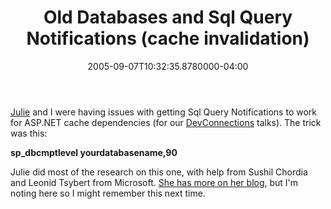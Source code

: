﻿---
title: Old Databases and Sql Query Notifications (cache invalidation)
date: "2005-09-07T10:32:35.8780000-04:00"
description: Julie and I were having issues with getting Sql Query Notifications to work for ASP.NET cache dependencies (for our DevConnections talks).
featuredImage: img/1919-featured.png
---

[Julie](http://www.thedatafarm.com/blog/default.aspx) and I were having issues with getting Sql Query Notifications to work for ASP.NET cache dependencies (for our [DevConnections](http://www.devconnections.com/) talks). The trick was this:

**sp_dbcmptlevel yourdatabasename,90**

Julie did most of the research on this one, with help from Sushil Chordia and Leonid Tsybert from Microsoft. [She has more on her blog](http://www.thedatafarm.com/blog/PermaLink.aspx?guid=ae9ac2c4-775c-4c9b-86f9-30d54a142793), but I'm noting here so I might remember this next time.

